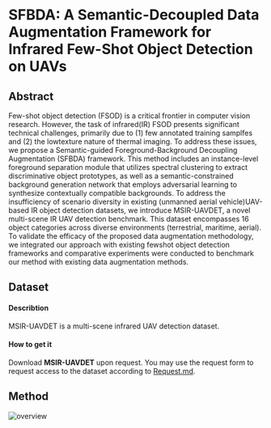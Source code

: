 # SFBDA: A Semantic-Decoupled Data Augmentation Framework for Infrared Few-Shot Object Detection on UAVs

## Abstract
Few-shot object detection (FSOD) is a critical frontier in computer vision research. However, the task of infrared(IR) FSOD presents significant technical challenges, primarily due to (1) few annotated training samplfes and (2) the lowtexture nature of thermal imaging. To address these issues, we propose a Semantic-guided Foreground-Background Decoupling Augmentation (SFBDA) framework. This method includes an instance-level foreground separation module that utilizes spectral clustering to extract discriminative object prototypes, as well as a semantic-constrained background generation network that employs adversarial learning to synthesize contextually compatible backgrounds. To address the insufficiency of scenario diversity in existing (unmanned aerial vehicle)UAV-based IR object detection datasets, we introduce MSIR-UAVDET, a novel multi-scene IR UAV detection benchmark. This dataset encompasses 16 object categories across diverse environments (terrestrial, maritime, aerial). To validate the efficacy of the proposed data augmentation methodology, we integrated our approach with existing fewshot object detection frameworks and comparative experiments were conducted to benchmark our method with existing data augmentation methods.

## Dataset

#### Describtion
MSIR-UAVDET is a multi-scene infrared UAV detection dataset.

#### How to get it
Download **MSIR-UAVDET** upon request. You may use the request form to request access to the dataset according to [Request.md](https://github.com/Sea814/SFBDA/blob/main/Request.md).

## Method
![overview](./images/overview.jpg)

